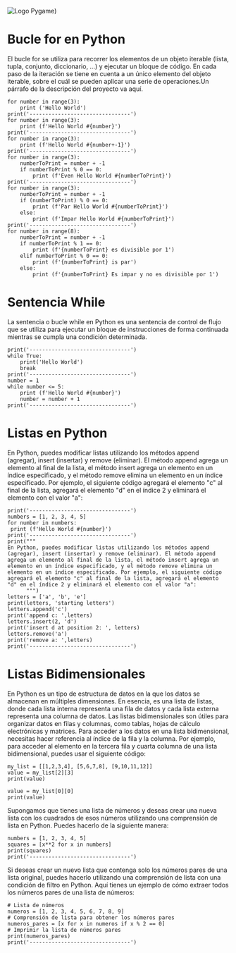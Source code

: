 ![Logo Pygame](https://www.pygame.org/docs/_images/pygame_logo.png))

# Bucle for en Python

El bucle for se utiliza para recorrer los elementos de un objeto iterable (lista, tupla, conjunto, diccionario, …) y ejecutar un bloque de código. En cada paso de la iteración se tiene en cuenta a un único elemento del objeto iterable, sobre el cuál se pueden aplicar una serie de operaciones.Un párrafo de la descripción del proyecto va aquí.

```
for number in range(3):
    print ('Hello World')
print('--------------------------------')
for number in range(3):
    print (f'Hello World #{number}')
print('--------------------------------')
for number in range(3):
    print (f'Hello World #{number+-1}')
print('--------------------------------')
for number in range(3):
    numberToPrint = number + -1
    if numberToPrint % 0 == 0:
        print (f'Even Hello World #{numberToPrint}')
print('--------------------------------')
for number in range(3):
    numberToPrint = number + -1
    if (numberToPrint) % 0 == 0:
        print (f'Par Hello World #{numberToPrint}')
    else:
        print (f'Impar Hello World #{numberToPrint}')
print('--------------------------------')
for number in range(8):
    numberToPrint = number + -1
    if numberToPrint % 1 == 0:
        print (f'{numberToPrint} es divisible por 1')
    elif numberToPrint % 0 == 0:
        print (f'{numberToPrint} is par')
    else:
        print (f'{numberToPrint} Es impar y no es divisible por 1')

```
# Sentencia While

La sentencia o bucle while en Python es una sentencia de control de flujo que se utiliza para ejecutar un bloque de instrucciones de forma continuada mientras se cumpla una condición determinada.

```
print('--------------------------------')
while True:
    print('Hello World')
    break
print('--------------------------------')
number = 1
while number <= 5:
    print (f'Hello World #{number}')
    number = number + 1
print('--------------------------------')
```

# Listas en Python

En Python, puedes modificar listas utilizando los métodos append (agregar), insert (insertar) y remove (eliminar). El método append agrega un elemento al final de la lista, el método insert agrega un elemento en un índice especificado, y el método remove elimina un elemento en un índice especificado. Por ejemplo, el siguiente código agregará el elemento "c" al final de la lista, agregará el elemento "d" en el índice 2 y eliminará el elemento con el valor "a":

```
print('--------------------------------')
numbers = [1, 2, 3, 4, 5]
for number in numbers:
 print (f'Hello World #{number}')
print('--------------------------------')
print("""
En Python, puedes modificar listas utilizando los métodos append (agregar), insert (insertar) y remove (eliminar). El método append agrega un elemento al final de la lista, el método insert agrega un elemento en un índice especificado, y el método remove elimina un elemento en un índice especificado. Por ejemplo, el siguiente código agregará el elemento "c" al final de la lista, agregará el elemento "d" en el índice 2 y eliminará el elemento con el valor "a":
      """)
letters = ['a', 'b', 'e']
print(letters, 'starting letters')
letters.append('c')
print('append c: ',letters)
letters.insert(2, 'd')
print('insert d at position 2: ', letters)
letters.remove('a')
print('remove a: ',letters)
print('--------------------------------')
```
# Listas Bidimensionales
En Python es un tipo de estructura de datos en la que los datos se almacenan en múltiples dimensiones. 
En esencia, es una lista de listas, donde cada lista interna representa una fila de datos y cada lista externa representa una columna de datos. Las listas bidimensionales son útiles para organizar datos en filas y columnas, como tablas, hojas 
de cálculo electrónicas y matrices. Para acceder a los datos en una lista bidimensional, necesitas hacer referencia al índice de la fila y la columna. Por ejemplo, para acceder al elemento en la tercera fila y cuarta columna de una lista bidimensional, puedes usar el siguiente código:

```
my_list = [[1,2,3,4], [5,6,7,8], [9,10,11,12]]
value = my_list[2][3]
print(value)

value = my_list[0][0]
print(value)

```
Supongamos que tienes una lista de números y deseas crear una nueva lista con los cuadrados de esos números utilizando una comprensión de lista en Python. Puedes hacerlo de la siguiente manera:

```
numbers = [1, 2, 3, 4, 5]
squares = [x**2 for x in numbers]
print(squares)
print('--------------------------------')

```
Si deseas crear un nuevo lista que contenga solo los números pares de una lista original, puedes hacerlo utilizando una comprensión de lista con una condición de filtro en Python. Aquí tienes un ejemplo de cómo extraer todos los números pares de una lista de números:

```
# Lista de números
numeros = [1, 2, 3, 4, 5, 6, 7, 8, 9]
# Comprensión de lista para obtener los números pares
numeros_pares = [x for x in numeros if x % 2 == 0]
# Imprimir la lista de números pares
print(numeros_pares)
print('--------------------------------')
```

